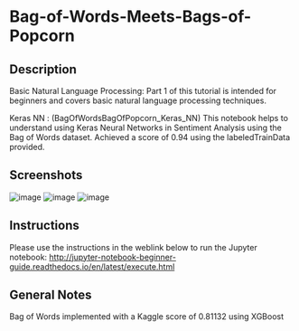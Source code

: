# Bag-of-Words-Meets-Bags-of-Popcorn
## Description
Basic Natural Language Processing: Part 1 of this tutorial is intended for beginners and covers basic natural language processing techniques.

Keras NN : (BagOfWordsBagOfPopcorn_Keras_NN) This notebook helps to understand using Keras Neural Networks in Sentiment Analysis using the Bag of Words dataset. Achieved a score of 0.94 using the labeledTrainData provided.

## Screenshots
![image](https://user-images.githubusercontent.com/9651206/34083228-b0119308-e321-11e7-9dd5-9a75bcdbf12e.png)
![image](https://user-images.githubusercontent.com/9651206/34083222-90cda7c0-e321-11e7-8389-f4ee20724732.png)
![image](https://user-images.githubusercontent.com/9651206/35209108-9a15be30-ff00-11e7-9dae-9c2205d39a85.png)


## Instructions
Please use the instructions in the weblink below to run the Jupyter notebook: http://jupyter-notebook-beginner-guide.readthedocs.io/en/latest/execute.html

## General Notes
Bag of Words implemented with a Kaggle score of 0.81132 using XGBoost
